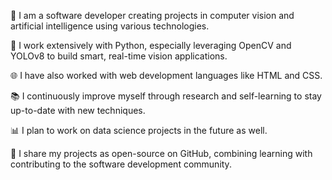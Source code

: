 🚀 I am a software developer creating projects in computer vision and artificial intelligence using various technologies.

🐍 I work extensively with Python, especially leveraging OpenCV and YOLOv8 to build smart, real-time vision applications.

🌐 I have also worked with web development languages like HTML and CSS.

📚 I continuously improve myself through research and self-learning to stay up-to-date with new techniques.

📊 I plan to work on data science projects in the future as well.

🌟 I share my projects as open-source on GitHub, combining learning with contributing to the software development community.

